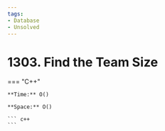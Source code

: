```yaml
---
tags:
- Database
- Unsolved
---
```



# 1303. Find the Team Size

=== "C++"

    **Time:** O()

    **Space:** O()

    ``` c++
    ```